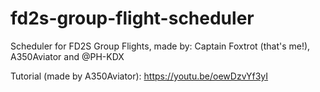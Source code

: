 # fd2s-group-flight-scheduler
Scheduler for FD2S Group Flights, made by: Captain Foxtrot (that's me!), A350Aviator and @PH-KDX

Tutorial (made by A350Aviator):
https://youtu.be/oewDzvYf3yI
